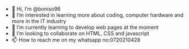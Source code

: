 - 👋 Hi, I’m @boniso96
- 👀 I’m interested in learning more about coding, computer hardware and more in the IT industry
- 🌱 I’m currently learning to develop web pages at the moment
- 💞️ I’m looking to collaborate on HTML, CSS and javascript
- 📫 How to reach me on my whatsapp no:0720210428

<!---
boniso96/boniso96 is a ✨ special ✨ repository because its `README.md` (this file) appears on your GitHub profile.
You can click the Preview link to take a look at your changes.
--->
